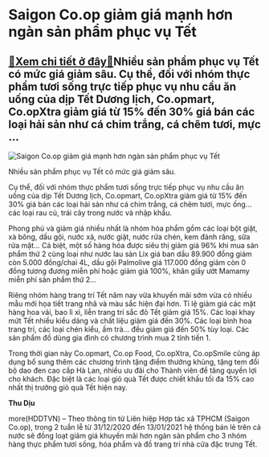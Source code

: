 Saigon Co.op giảm giá mạnh hơn ngàn sản phẩm phục vụ Tết
========================================================

[:gift:Xem chi tiết ở đây:gift:](https://hddtvn.com/saigon-co-op-giam-gia-manh-hon-ngan-san-pham-phuc-vu-tet/)Nhiều sản phẩm phục vụ Tết có mức giá giảm sâu. Cụ thể, đối với nhóm thực phẩm tươi sống trực tiếp phục vụ nhu cầu ăn uống của dịp Tết Dương lịch, Co.opmart, Co.opXtra giảm giá từ 15% đến 30% giá bán các loại hải sản như cá chim trắng, cá chẽm tươi, mực …
---------------------------------------------------------------------------------------------------------------------------------------------------------------------------------------------------------------------------------------------------------------





![Saigon Co.op giảm giá mạnh hơn ngàn sản phẩm phục vụ Tết](https://hddtvn.com/wp-content/uploads/2021/01/5606_20200819_110239_1.jpg "Saigon Co.op giảm giá mạnh hơn ngàn sản phẩm phục vụ Tết")


Nhiều sản phẩm phục vụ Tết có mức giá giảm sâu.



Cụ thể, đối với nhóm thực phẩm tươi sống trực tiếp phục vụ nhu cầu ăn uống của dịp Tết Dương lịch, Co.opmart, Co.opXtra giảm giá từ 15% đến 30% giá bán các loại hải sản như cá chim trắng, cá chẽm tươi, mực ống… các loại rau củ, trái cây trong nước và nhập khẩu.


Phong phú và giảm giá nhiều nhất là nhóm hóa phẩm gồm các loại bột giặt, xà bông, dầu gội, nước xả, nước giặt, nước rửa chén, kem đánh răng, sữa rửa mặt… Cá biệt, một số hàng hóa được siêu thị giảm giá 96% khi mua sản phẩm thứ 2 cùng loại như nước lau sàn Lix giá ban dầu 89.900 đồng giảm còn 5.000 đồng/chai 4L, dầu gội Palmolive giá 117.000 đồng giảm còn 0 đồng tương đương miễn phí hoặc giảm giá 100%, khăn giấy ướt Mamamy miễn phí sản phẩm thứ 2…


Riêng nhóm hàng trang trí Tết năm nay vừa khuyến mãi sớm vừa có nhiều mẫu mới họa tiết trang nhã và màu sắc hiện đại hơn. Tỉ lệ giảm giá các mặt hàng hoa vải, bao lì xì, liễn trang trí sắc đỏ Tết giảm giá 15%. Các loại khay mứt Tết nhiều kiểu dáng và chất liệu giảm giá đến 30%. Các loại bình hoa trang trí, các loại chén kiểu, ấm trà… đều giảm giá đến 50% tùy loại. Các sản phẩm đồ dùng gia đình có chương trình mua 2 tính tiền 1.


Trong thời gian này Co.opmart, Co.op Food, Co.opXtra, Co.opSmile cũng áp dụng bổ sung thêm các chương trình tặng điểm thưởng khủng, tặng tem đổi bộ dao đen cao cấp Hà Lan, nhiều ưu đãi cho Thành viên để tăng quyền lợi cho khách. Đặc biệt là các loại giỏ quà Tết được chiết khấu tối đa 15% cao nhất thị trưởng giỏ quà Tết hiện nay.




**Thu Dịu**



more(HDDTVN) – Theo thông tin từ Liên hiệp Hợp tác xã TPHCM (Saigon Co.op), trong 2 tuần lễ từ 31/12/2020 đến 13/01/2021 hệ thống bán lẻ trên cả nước sẽ đồng loạt giảm giá khuyến mãi hơn ngàn sản phẩm cho 3 nhóm hàng thực phẩm tươi sống, hóa phẩm và đồ trang trí nhà cửa đặc trưng Tết.

